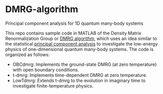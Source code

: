# DMRG-algorithm
Principal component analysis for 1D quantum many-body systems

This repo contains sample code in MATLAB of the Density Matrix Renormalization Group or [DMRG algorithm](https://en.wikipedia.org/wiki/Density_matrix_renormalization_group), which uses an idea similar to the statistical [principal component analysis](https://en.wikipedia.org/wiki/Principal_component_analysis) to investigate the low-energy physics of one-dimensional quantum many-body systems. The code is organized as follows:

- OBCdmrg: Implements the ground-state DMRG (at zero temperature) with open boundary conditions.
- t-dmrg: Implements time-dependent DMRG at zero temperature.
- LowTdmrg: Extends t-dmrg to the evolution in imaginary time to investigate finite-temperature physics.

